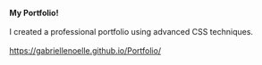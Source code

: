 <b>My Portfolio!</b> <br/><br/>
I created a professional portfolio using advanced CSS techniques.<br/><br/>
https://gabriellenoelle.github.io/Portfolio/
